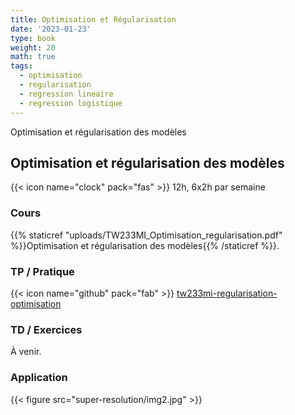 ```yaml
---
title: Optimisation et Régularisation
date: '2023-01-23'
type: book
weight: 20
math: true
tags:
  - optimisation
  - regularisation
  - regression lineaire
  - regression logistique
---
```


Optimisation et régularisation des modèles

<!--more-->

## Optimisation et régularisation des modèles

{{< icon name="clock" pack="fas" >}} 12h, 6x2h par semaine

### Cours

{{% staticref "uploads/TW233MI_Optimisation_regularisation.pdf" %}}Optimisation et régularisation des modèles{{% /staticref %}}.

### TP / Pratique 

{{< icon name="github" pack="fab" >}} [tw233mi-regularisation-optimisation](https://github.com/MichelDeudon/tw233mi-regularisation-optimisation)

### TD / Exercices

À venir.

### Application

{{< figure src="super-resolution/img2.jpg" >}}
